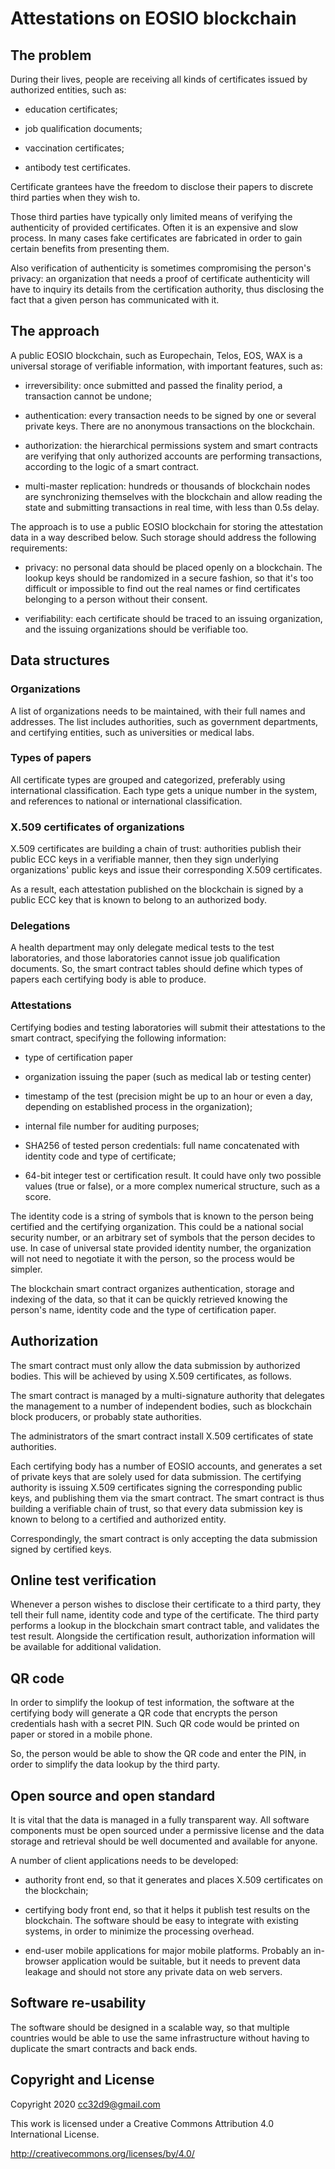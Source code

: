 # Attestations on EOSIO blockchain

## The problem

During their lives, people are receiving all kinds of certificates
issued by authorized entities, such as:

* education certificates;

* job qualification documents;

* vaccination certificates;

* antibody test certificates.

Certificate grantees have the freedom to disclose their papers to
discrete third parties when they wish to.

Those third parties have typically only limited means of verifying the
authenticity of provided certificates. Often it is an expensive and
slow process. In many cases fake certificates are fabricated in order
to gain certain benefits from presenting them.

Also verification of authenticity is sometimes compromising the
person's privacy: an organization that needs a proof of certificate
authenticity will have to inquiry its details from the certification
authority, thus disclosing the fact that a given person has
communicated with it.


## The approach

A public EOSIO blockchain, such as Europechain, Telos, EOS, WAX is a
universal storage of verifiable information, with important features,
such as:

* irreversibility: once submitted and passed the finality period, a
  transaction cannot be undone;

* authentication: every transaction needs to be signed by one or
  several private keys. There are no anonymous transactions on the
  blockchain.

* authorization: the hierarchical permissions system and smart
  contracts are verifying that only authorized accounts are performing
  transactions, according to the logic of a smart contract.

* multi-master replication: hundreds or thousands of blockchain nodes
  are synchronizing themselves with the blockchain and allow reading
  the state and submitting transactions in real time, with less than
  0.5s delay.

The approach is to use a public EOSIO blockchain for storing the
attestation data in a way described below. Such storage should address
the following requirements:

* privacy: no personal data should be placed openly on a
  blockchain. The lookup keys should be randomized in a secure
  fashion, so that it's too difficult or impossible to find out the
  real names or find certificates belonging to a person without their
  consent.

* verifiability: each certificate should be traced to an issuing
  organization, and the issuing organizations should be verifiable
  too.


## Data structures

### Organizations

A list of organizations needs to be maintained, with their full names
and addresses. The list includes authorities, such as government
departments, and certifying entities, such as universities or medical
labs.


### Types of papers

All certificate types are grouped and categorized, preferably using
international classification. Each type gets a unique number in the
system, and references to national or international classification.


### X.509 certificates of organizations

X.509 certificates are building a chain of trust: authorities publish
their public ECC keys in a verifiable manner, then they sign
underlying organizations' public keys and issue their corresponding
X.509 certificates.

As a result, each attestation published on the blockchain is signed by
a public ECC key that is known to belong to an authorized body.


### Delegations

A health department may only delegate medical tests to the test
laboratories, and those laboratories cannot issue job qualification
documents. So, the smart contract tables should define which types of
papers each certifying body is able to produce.



### Attestations

Certifying bodies and testing laboratories will submit their
attestations to the smart contract, specifying the following
information:


* type of certification paper

* organization issuing the paper (such as medical lab or testing
  center)

* timestamp of the test (precision might be up to an hour or even a
  day, depending on established process in the organization);

* internal file number for auditing purposes;

* SHA256 of tested person credentials: full name concatenated with
  identity code and type of certificate;

* 64-bit integer test or certification result. It could have only two
  possible values (true or false), or a more complex numerical
  structure, such as a score.

The identity code is a string of symbols that is known to the person
being certified and the certifying organization. This could be a
national social security number, or an arbitrary set of symbols that
the person decides to use. In case of universal state provided
identity number, the organization will not need to negotiate it with
the person, so the process would be simpler.

The blockchain smart contract organizes authentication, storage and
indexing of the data, so that it can be quickly retrieved knowing the
person's name, identity code and the type of certification paper.


## Authorization

The smart contract must only allow the data submission by authorized
bodies. This will be achieved by using X.509 certificates, as follows.

The smart contract is managed by a multi-signature authority that
delegates the management to a number of independent bodies, such as
blockchain block producers, or probably state authorities.

The administrators of the smart contract install X.509 certificates of
state authorities.

Each certifying body has a number of EOSIO accounts, and generates a
set of private keys that are solely used for data submission. The
certifying authority is issuing X.509 certificates signing the
corresponding public keys, and publishing them via the smart
contract. The smart contract is thus building a verifiable chain of
trust, so that every data submission key is known to belong to a
certified and authorized entity.

Correspondingly, the smart contract is only accepting the data
submission signed by certified keys.


## Online test verification

Whenever a person wishes to disclose their certificate to a third
party, they tell their full name, identity code and type of the
certificate. The third party performs a lookup in the blockchain smart
contract table, and validates the test result. Alongside the
certification result, authorization information will be available for
additional validation.


## QR code

In order to simplify the lookup of test information, the software at
the certifying body will generate a QR code that encrypts the person
credentials hash with a secret PIN. Such QR code would be printed on
paper or stored in a mobile phone.

So, the person would be able to show the QR code and enter the PIN, in
order to simplify the data lookup by the third party.


## Open source and open standard

It is vital that the data is managed in a fully transparent way. All
software components must be open sourced under a permissive license
and the data storage and retrieval should be well documented and
available for anyone.

A number of client applications needs to be developed:

* authority front end, so that it generates and places X.509
  certificates on the blockchain;

* certifying body front end, so that it helps it publish test results
  on the blockchain. The software should be easy to integrate with
  existing systems, in order to minimize the processing overhead.

* end-user mobile applications for major mobile platforms. Probably an
  in-browser application would be suitable, but it needs to prevent
  data leakage and should not store any private data on web servers.


## Software re-usability

The software should be designed in a scalable way, so that multiple
countries would be able to use the same infrastructure without having
to duplicate the smart contracts and back ends.




## Copyright and License

Copyright 2020 cc32d9@gmail.com

This work is licensed under a Creative Commons Attribution 4.0
International License.

http://creativecommons.org/licenses/by/4.0/




